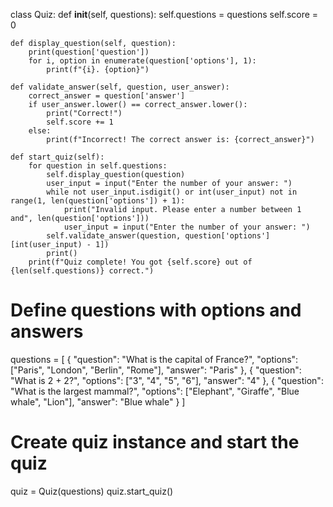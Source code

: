 class Quiz:
    def __init__(self, questions):
        self.questions = questions
        self.score = 0
    
    def display_question(self, question):
        print(question['question'])
        for i, option in enumerate(question['options'], 1):
            print(f"{i}. {option}")
    
    def validate_answer(self, question, user_answer):
        correct_answer = question['answer']
        if user_answer.lower() == correct_answer.lower():
            print("Correct!")
            self.score += 1
        else:
            print(f"Incorrect! The correct answer is: {correct_answer}")
    
    def start_quiz(self):
        for question in self.questions:
            self.display_question(question)
            user_input = input("Enter the number of your answer: ")
            while not user_input.isdigit() or int(user_input) not in range(1, len(question['options']) + 1):
                print("Invalid input. Please enter a number between 1 and", len(question['options']))
                user_input = input("Enter the number of your answer: ")
            self.validate_answer(question, question['options'][int(user_input) - 1])
            print()
        print(f"Quiz complete! You got {self.score} out of {len(self.questions)} correct.")

# Define questions with options and answers
questions = [
    {
        "question": "What is the capital of France?",
        "options": ["Paris", "London", "Berlin", "Rome"],
        "answer": "Paris"
    },
    {
        "question": "What is 2 + 2?",
        "options": ["3", "4", "5", "6"],
        "answer": "4"
    },
    {
        "question": "What is the largest mammal?",
        "options": ["Elephant", "Giraffe", "Blue whale", "Lion"],
        "answer": "Blue whale"
    }
]
# Create quiz instance and start the quiz
quiz = Quiz(questions)
quiz.start_quiz()
